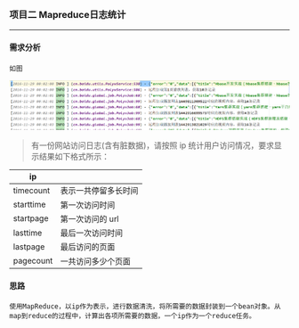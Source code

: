 <br>

### 项目二 Mapreduce日志统计
---

#### 需求分析
    如图
![baidu.log](baidu.png)

>  有一份网站访问日志(含有脏数据)，请按照 ip 统计用户访问情况，要求显
示结果如下格式所示：

| ip      |      |
| --------- | ---- |
| timecount| 表示一共停留多长时间 |
| starttime| 第一次访问时间 |
| startpage| 第一次访问的 url |
| lasttime|   最后一次访问时间   |
| lastpage|     最后访问的页面 |
| pagecount| 一共访问多少个页面 |
#### 思路 

```
使用MapReduce，以ip作为表示，进行数据清洗，将所需要的数据封装到一个bean对象。从map到reduce的过程中，计算出各项所需要的数据，一个ip作为一个reduce任务。
```



